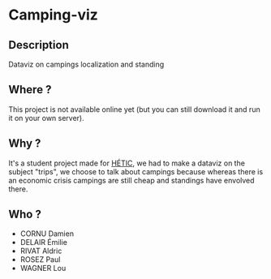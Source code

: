 # Camping-viz

## Description
Dataviz on campings localization and standing

## Where ?
This project is not available online yet (but you can still download it and run it on your own server).

## Why ?
It's a student project made for [HÉTIC](http://www.hetic.net/), we had to make a dataviz on the subject "trips", we choose to talk about campings because whereas there is an economic crisis campings are still cheap and standings have envolved there.

## Who ?
* CORNU Damien
* DELAIR Émilie
* RIVAT Aldric
* ROSEZ Paul
* WAGNER Lou